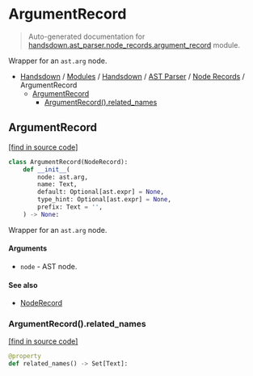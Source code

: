 # ArgumentRecord

> Auto-generated documentation for [handsdown.ast_parser.node_records.argument_record](https://github.com/vemel/handsdown/blob/master/handsdown/ast_parser/node_records/argument_record.py) module.

Wrapper for an `ast.arg` node.

- [Handsdown](../../../README.md#-handsdown---python-documentation-generator) / [Modules](../../../MODULES.md#modules) / [Handsdown](../../index.md#handsdown) / [AST Parser](../index.md#ast-parser) / [Node Records](index.md#node-records) / ArgumentRecord
    - [ArgumentRecord](#argumentrecord)
        - [ArgumentRecord().related_names](#argumentrecordrelated_names)

## ArgumentRecord

[[find in source code]](https://github.com/vemel/handsdown/blob/master/handsdown/ast_parser/node_records/argument_record.py#L14)

```python
class ArgumentRecord(NodeRecord):
    def __init__(
        node: ast.arg,
        name: Text,
        default: Optional[ast.expr] = None,
        type_hint: Optional[ast.expr] = None,
        prefix: Text = '',
    ) -> None:
```

Wrapper for an `ast.arg` node.

#### Arguments

- `node` - AST node.

#### See also

- [NodeRecord](node_record.md#noderecord)

### ArgumentRecord().related_names

[[find in source code]](https://github.com/vemel/handsdown/blob/master/handsdown/ast_parser/node_records/argument_record.py#L41)

```python
@property
def related_names() -> Set[Text]:
```

